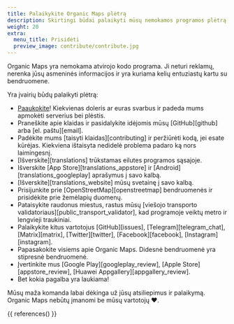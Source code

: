 ```yaml
---
title: Palaikykite Organic Maps plėtrą
description: Skirtingi būdai palaikyti mūsų nemokamos programos plėtrą
weight: 20
extra:
  menu_title: Prisidėti
  preview_image: contribute/contribute.jpg
---
```


Organic Maps yra nemokama atvirojo kodo programa. Ji neturi reklamų, nerenka jūsų asmeninės informacijos ir yra kuriama kelių entuziastų kartu su bendruomene.

Yra įvairių būdų palaikyti plėtrą:

- [Paaukokite](@/donate/index.lt.md)! Kiekvienas doleris ar euras svarbus ir padeda mums apmokėti serverius bei plėstis.
- Praneškite apie klaidas ir pasidalykite idėjomis mūsų [GitHub][github] arba [el. paštu][email].
- Padėkite mums [taisyti klaidas][contributing] ir peržiūrėti kodą, jei esate kūrėjas. Kiekviena ištaisyta nedidelė problema padaro ką nors laimingesnį.
- [Išverskite][translations] trūkstamas eilutes programos sąsajoje.
- Išverskite [App Store][translations_appstore] ir [Android][translations_googleplay] aprašymus į savo kalbą.
- [Išverskite][translations_website] mūsų svetainę į savo kalbą.
- Prisijunkite prie [OpenStreetMap][openstreetmap] bendruomenės ir prisidėkite prie žemėlapių duomenų.
- Pataisykite raudonus miestus, rastus mūsų [viešojo transporto validatoriaus][public_transport_validator], kad programoje veiktų metro ir lengvieji traukiniai.
- Palaikykite kitus vartotojus [GitHub][issues], [Telegram][telegram_chat], [Matrix][matrix], [Twitter][twitter], [Facebook][facebook], [Instagram][instagram].
- Papasakokite visiems apie Organic Maps. Didesnė bendruomenė yra stipresnė bendruomenė.
- Įvertinkite mus [Google Play][googleplay_review], [Apple Store][appstore_review], [Huawei Appgallery][appgallery_review].
- Bet kokia pagalba yra laukiama!

Mūsų maža komanda labai dėkinga už jūsų atsiliepimus ir palaikymą. Organic Maps nebūtų įmanomi be mūsų vartotojų ❤️.

{{ references() }}
